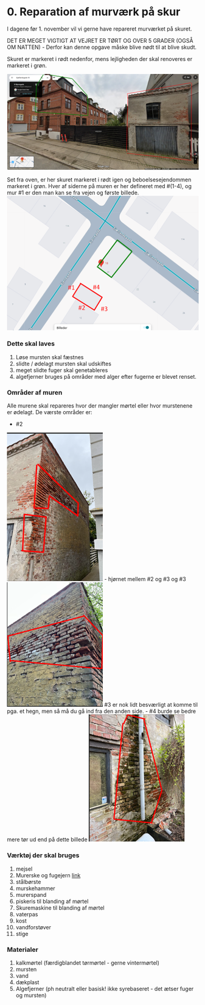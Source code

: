 # 0. Reparation af murværk på skur
I dagene før 1. november vil vi gerne have repareret murværket på skuret. 

DET ER MEGET VIGTIGT AT VEJRET ER TØRT OG OVER 5 GRADER (OGSÅ OM NATTEN) - Derfor kan denne opgave måske blive nødt til at blive skudt.

Skuret er markeret i rødt nedenfor, mens lejligheden der skal renoveres er markeret i grøn. 

![alt text](figures/image-4.png)

Set fra oven, er her skuret markeret i rødt igen og beboelsesejendommen markeret i grøn. Hver af siderne på muren er her defineret med #(1-4), og mur #1 er den man kan se fra vejen og første billede. 
![alt text](figures/image-6.png)

### Dette skal laves
1. Løse mursten skal fæstnes
2. slidte / ødelagt mursten skal udskiftes
3. meget slidte fuger skal genetableres
4. algefjerner bruges på områder med alger efter fugerne er blevet renset.


### Områder af muren
Alle murene skal repareres hvor der mangler mørtel eller hvor murstenene er ødelagt. 
De værste områder er:
- #2
<img src="figures/image-7.png" alt="alt text" width="50%"/>
- hjørnet mellem #2 og #3 og #3
<img src="figures/image-8.png" alt="alt text" width="50%"/>
#3 er nok lidt besværligt at komme til pga. et hegn, men så må du gå ind fra den anden side.
- #4 burde se bedre mere tør ud end på dette billede
<img src="figures/image-9.png" alt="alt text" width="50%"/> 

### Værktøj der skal bruges
1. mejsel
2. Murerske og fugejern [link](https://www.silvan.dk/produkt/kiesmo-murervaerktoejssaet-staal-3-dele-2640-2043220?gad_source=1&gad_campaignid=21374975911&gclid=Cj0KCQjwuKnGBhD5ARIsAD19Rsa9yzmRzRg8pU8JB2iVED9m9syxNTBZ0aGTb2W3FG5nar9Ct1S-r2gaArEAEALw_wcB)
3. stålbørste
4. murskehammer
5. murerspand
6. piskeris til blanding af mørtel
7. Skuremaskine til blanding af mørtel
8. vaterpas
9. kost 
10. vandforstøver
11. stige

### Materialer
1. kalkmørtel (færdigblandet tørmørtel - gerne vintermørtel)
2. mursten
3. vand
4. dækplast
5. Algefjerner (ph neutralt eller basisk! ikke syrebaseret - det ætser fuger og mursten)
